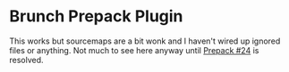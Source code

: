 # Brunch Prepack Plugin

This works but sourcemaps are a bit wonk and I
haven't wired up ignored files or anything. Not much to see here anyway until [Prepack #24](https://github.com/facebook/prepack/issues/24) is resolved.


